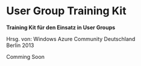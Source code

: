﻿User Group Training Kit
====

<b>Training Kit für den Einsatz in User Groups</b>

Hrsg. von: Windows Azure Community Deutschland <br>
Berlin 2013

Comming Soon